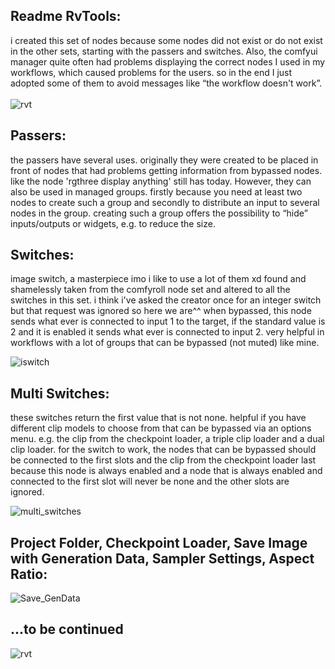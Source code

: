 <b><h2>Readme RvTools:</h2></b>

i created this set of nodes because some nodes did not exist or do not exist in the other sets, starting with the passers and switches. 
Also, the comfyui manager quite often had problems displaying the correct nodes I used in my workflows, which caused problems for the users. 
so in the end I just adopted some of them to avoid messages like “the workflow doesn't work”.<br><br>
![rvt](https://github.com/user-attachments/assets/072a48de-3c27-4dd9-9b7f-a9af11ede3e3)

<b><h2>Passers:</h2></b>
the passers have several uses. originally they were created to be placed in front of nodes that had problems getting information from bypassed nodes. 
like the node 'rgthree display anything' still has today. However, they can also be used in managed groups. 
firstly because you need at least two nodes to create such a group and secondly to distribute an input to several nodes in the group. 
creating such a group offers the possibility to “hide” inputs/outputs or widgets, e.g. to reduce the size.

<b><h2>Switches:</h2></b>
image switch, a masterpiece imo i like to use a lot of them xd found and shamelessly taken from the comfyroll node set and altered to all the switches in this set. 
i think i've asked the creator once for an integer switch but that request was ignored so here we are^^
when bypassed, this node sends what ever is connected to input 1 to the target, if the standard value is 2 and it is enabled it sends what ever is connected to input 2. 
very helpful in workflows with a lot of groups that can be bypassed (not muted) like mine.

![iswitch](https://github.com/user-attachments/assets/c87cac6b-5205-4423-8d32-933d31343f2f)

<b><h2>Multi Switches:</h2></b>
these switches return the first value that is not none. helpful if you have different clip models to choose from that can be bypassed via an options menu. 
e.g. the clip from the checkpoint loader, a triple clip loader and a dual clip loader. 
for the switch to work, the nodes that can be bypassed should be connected to the first slots and the clip from the checkpoint loader last because this node 
is always enabled and a node that is always enabled and connected to the first slot will never be none and the other slots are ignored.

![multi_switches](https://github.com/user-attachments/assets/bda901ca-287b-4fc0-879a-3778ef893387)

<b><h2>Project Folder, Checkpoint Loader, Save Image with Generation Data, Sampler Settings, Aspect Ratio:</h2></b>

![Save_GenData](https://github.com/user-attachments/assets/666dfd84-8501-46a7-9760-45115d73cf6b)


<b><h2>...to be continued</h2></b>
![rvt](https://github.com/user-attachments/assets/072a48de-3c27-4dd9-9b7f-a9af11ede3e3)
